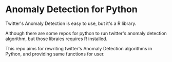 # Anomaly Detection for Python

Twitter's Anomaly Detection is easy to use, but it's a R library. 

Although there are some repos for python to run twitter's anomaly detection algorithm, but those libraies requires R installed.

This repo aims for rewriting twitter's Anomaly Detection algorithms in Python, and providing same functions for user.

